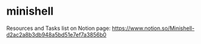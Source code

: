 # minishell

Resources and Tasks list on Notion page: 
https://www.notion.so/Minishell-d2ac2a8b3db948a5bd51e7ef7a3856b0
